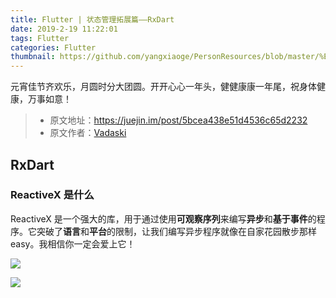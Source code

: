 ```yaml
---
title: Flutter | 状态管理拓展篇——RxDart
date: 2019-2-19 11:22:01
tags: Flutter
categories: Flutter
thumbnail: https://github.com/yangxiaoge/PersonResources/blob/master/%E8%8A%82%E6%97%A5%E5%9B%BE%E7%89%87/%E5%85%83%E5%AE%B5%E8%8A%82.jpg?raw=true
---
```


元宵佳节齐欢乐，月圆时分大团圆。开开心心一年头，健健康康一年尾，祝身体健康，万事如意！

> * 原文地址：https://juejin.im/post/5bcea438e51d4536c65d2232
> * 原文作者：[Vadaski](https://juejin.im/user/5b5d45f4e51d453526175c06/posts)

## RxDart
### ReactiveX 是什么
ReactiveX 是一个强大的库，用于通过使用**可观察序列**来编写**异步**和**基于事件**的程序。它突破了**语言**和**平台**的限制，让我们编写异步程序就像在自家花园散步那样 easy。我相信你一定会爱上它！

![](https://user-gold-cdn.xitu.io/2018/10/24/166a563fd4eb5800?imageView2/0/w/1280/h/960/format/webp/ignore-error/1)

![](https://user-gold-cdn.xitu.io/2018/10/10/1665e4f1257f4e00?imageslim)
